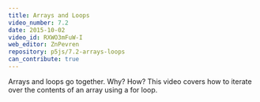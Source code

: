 ```yaml
---
title: Arrays and Loops
video_number: 7.2
date: 2015-10-02
video_id: RXWO3mFuW-I
web_editor: ZnPevren
repository: p5js/7.2-arrays-loops
can_contribute: true
---
```


Arrays and loops go together.  Why?  How?  This video covers how to iterate over the contents of an array using a for loop.